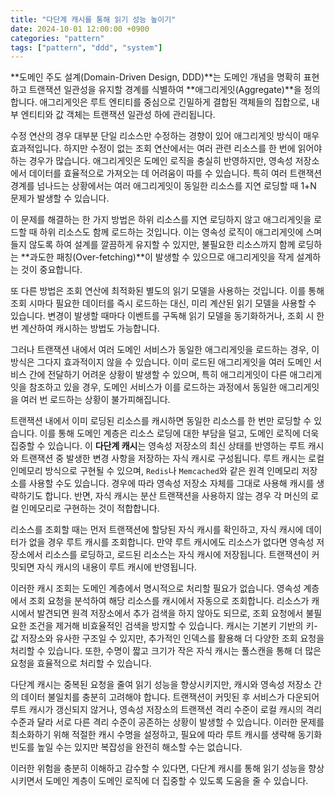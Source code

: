 ```yaml
---
title: "다단계 캐시를 통해 읽기 성능 높이기"
date: 2024-10-01 12:00:00 +0900
categories: "pattern"
tags: ["pattern", "ddd", "system"]
---
```


**도메인 주도 설계(Domain-Driven Design, DDD)**는 도메인 개념을 명확히 표현하고 트랜잭션 일관성을 유지할 경계를 식별하여 **애그리게잇(Aggregate)**을 정의합니다. 애그리게잇은 루트 엔티티를 중심으로 긴밀하게 결합된 객체들의 집합으로, 내부 엔티티와 값 객체는 트랜잭션 일관성 하에 관리됩니다.

수정 연산의 경우 대부분 단일 리소스만 수정하는 경향이 있어 애그리게잇 방식이 매우 효과적입니다. 하지만 수정이 없는 조회 연산에서는 여러 관련 리소스를 한 번에 읽어야 하는 경우가 많습니다. 애그리게잇은 도메인 로직을 충실히 반영하지만, 영속성 저장소에서 데이터를 효율적으로 가져오는 데 어려움이 따를 수 있습니다. 특히 여러 트랜잭션 경계를 넘나드는 상황에서는 여러 애그리게잇이 동일한 리소스를 지연 로딩할 때 1+N 문제가 발생할 수 있습니다.

이 문제를 해결하는 한 가지 방법은 하위 리소스를 지연 로딩하지 않고 애그리게잇을 로드할 때 하위 리소스도 함께 로드하는 것입니다. 이는 영속성 로직이 애그리게잇에 스며들지 않도록 하여 설계를 깔끔하게 유지할 수 있지만, 불필요한 리소스까지 함께 로딩하는 **과도한 패칭(Over-fetching)**이 발생할 수 있으므로 애그리게잇을 작게 설계하는 것이 중요합니다.

또 다른 방법은 조회 연산에 최적화된 별도의 읽기 모델을 사용하는 것입니다. 이를 통해 조회 시마다 필요한 데이터를 즉시 로드하는 대신, 미리 계산된 읽기 모델을 사용할 수 있습니다. 변경이 발생할 때마다 이벤트를 구독해 읽기 모델을 동기화하거나, 조회 시 한 번 계산하여 캐시하는 방법도 가능합니다.

그러나 트랜잭션 내에서 여러 도메인 서비스가 동일한 애그리게잇을 로드하는 경우, 이 방식은 그다지 효과적이지 않을 수 있습니다. 이미 로드된 애그리게잇을 여러 도메인 서비스 간에 전달하기 어려운 상황이 발생할 수 있으며, 특히 애그리게잇이 다른 애그리게잇을 참조하고 있을 경우, 도메인 서비스가 이를 로드하는 과정에서 동일한 애그리게잇을 여러 번 로드하는 상황이 불가피해집니다.

트랜잭션 내에서 이미 로딩된 리소스를 캐시하면 동일한 리소스를 한 번만 로딩할 수 있습니다. 이를 통해 도메인 계층은 리소스 로딩에 대한 부담을 덜고, 도메인 로직에 더욱 집중할 수 있습니다. 이 **다단계 캐시**는 영속성 저장소의 최신 상태를 반영하는 루트 캐시와 트랜잭션 중 발생한 변경 사항을 저장하는 자식 캐시로 구성됩니다. 루트 캐시는 로컬 인메모리 방식으로 구현될 수 있으며, `Redis`나 `Memcached`와 같은 원격 인메모리 저장소를 사용할 수도 있습니다. 경우에 따라 영속성 저장소 자체를 그대로 사용해 캐시를 생략하기도 합니다. 반면, 자식 캐시는 분산 트랜잭션을 사용하지 않는 경우 각 머신의 로컬 인메모리로 구현하는 것이 적합합니다.

리소스를 조회할 때는 먼저 트랜잭션에 할당된 자식 캐시를 확인하고, 자식 캐시에 데이터가 없을 경우 루트 캐시를 조회합니다. 만약 루트 캐시에도 리소스가 없다면 영속성 저장소에서 리소스를 로딩하고, 로드된 리소스는 자식 캐시에 저장됩니다. 트랜잭션이 커밋되면 자식 캐시의 내용이 루트 캐시에 반영됩니다.

이러한 캐시 조회는 도메인 계층에서 명시적으로 처리할 필요가 없습니다. 영속성 계층에서 조회 요청을 분석하여 해당 리소스를 캐시에서 자동으로 조회합니다. 리소스가 캐시에서 발견되면 원격 저장소에서 추가 검색을 하지 않아도 되므로, 조회 요청에서 불필요한 조건을 제거해 비효율적인 검색을 방지할 수 있습니다. 캐시는 기본키 기반의 키-값 저장소와 유사한 구조일 수 있지만, 추가적인 인덱스를 활용해 더 다양한 조회 요청을 처리할 수 있습니다. 또한, 수명이 짧고 크기가 작은 자식 캐시는 풀스캔을 통해 더 많은 요청을 효율적으로 처리할 수 있습니다.

다단계 캐시는 중복된 요청을 줄여 읽기 성능을 향상시키지만, 캐시와 영속성 저장소 간의 데이터 불일치를 충분히 고려해야 합니다. 트랜잭션이 커밋된 후 서비스가 다운되어 루트 캐시가 갱신되지 않거나, 영속성 저장소의 트랜잭션 격리 수준이 로컬 캐시의 격리 수준과 달라 서로 다른 격리 수준이 공존하는 상황이 발생할 수 있습니다. 이러한 문제를 최소화하기 위해 적절한 캐시 수명을 설정하고, 필요에 따라 루트 캐시를 생략해 동기화 빈도를 높일 수는 있지만 복잡성을 완전히 해소할 수는 없습니다.

이러한 위험을 충분히 이해하고 감수할 수 있다면, 다단계 캐시를 통해 읽기 성능을 향상시키면서 도메인 계층이 도메인 로직에 더 집중할 수 있도록 도움을 줄 수 있습니다.
